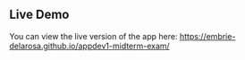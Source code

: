 ## Live Demo
You can view the live version of the app here:
https://embrie-delarosa.github.io/appdev1-midterm-exam/
